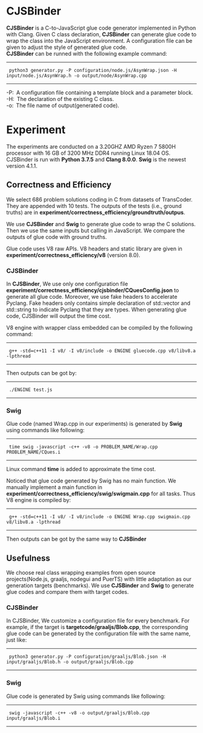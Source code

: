 # CJSBinder

**CJSBinder** is a C-to-JavaScript glue code generator implemented in Python with Clang. Given C class declaration, **CJSBinder** can generate glue code to wrap the class into the JavaScript environment. A configuration file can be given to adjust the style of generated glue code.    
**CJSBinder** can be runned with the following example command:

---
     python3 generator.py -P configuration/node.js/AsynWrap.json -H input/node.js/AsynWrap.h -o output/node/AsynWrap.cpp
---

-P:&ensp;A configuration file containing a template block and a parameter block.  
-H:&ensp;The declaration of the existing C class.       
-o:&ensp;The file name of output(generated code).    

# Experiment
The experiments are conducted on a 3.20GHZ AMD Ryzen 7 5800H processor with 16 GB of 3200 MHz DDR4 running Linux 18.04 OS. CJSBinder is run with **Python 3.7.5** and **Clang 8.0.0**. **Swig** is the newest version 4.1.1.

## Correctness and Efficiency

We select 686 problem solutions coding in C from datasets of TransCoder. They are appended with 10 tests. The outputs of the tests (i.e., ground truths) are in **experiment/correctness_efficiency/groundtruth/outpus**.

We use **CJSBinder** and **Swig** to generate glue code to wrap the C solutions. Then we use the same inputs but calling in JavaScript. We compare the outputs of glue code with ground truths.

Glue code uses V8 raw APIs. V8 headers and static library are given in **experiment/correctness_efficiency/v8** (version 8.0).

### CJSBinder
In **CJSBinder**, We use only one configuration file **experiment/correctness_efficiency/cjsbinder/CQuesConfig.json** to generate all glue code. Moreover, we use fake headers to accelerate Pyclang. Fake headers only contains simple declaration of std::vector and std::string to indicate Pyclang that they are types. When generating glue code, CJSBinder will output the time cost.

V8 engine with wrapper class embedded can be compiled by the following command:

---
     g++ -std=c++11 -I v8/ -I v8/include -o ENGINE gluecode.cpp v8/libv8.a -lpthread
---

Then outputs can be got by:

---
     ./ENGINE test.js
---

### Swig

Glue code (named Wrap.cpp in our experiments) is generated by **Swig** using commands like following:

---
     time swig -javascript -c++ -v8 -o PROBLEM_NAME/Wrap.cpp PROBLEM_NAME/CQues.i
---

Linux command **time** is added to approximate the time cost.

Noticed that glue code generated by Swig has no main function. We manually implement a main function in **experiment/correctness_efficiency/swig/swigmain.cpp** for all tasks. Thus V8 engine is compiled by:

---
     g++ -std=c++11 -I v8/ -I v8/include -o ENGINE Wrap.cpp swigmain.cpp v8/libv8.a -lpthread
---

Then outputs can be got by the same way to **CJSBinder**

## Usefulness
We choose real class wrapping examples from open source projects(Node.js, graaljs, nodegui and PuerTS) with little adaptation as our generation targets (benchmarks). We use **CJSBinder** and **Swig** to generate glue codes and compare them with target codes.  

### CJSBinder
In CJSBinder, We customize a configuration file for every benchmark. For example, if the target is **targetcode/graaljs/Blob.cpp**, the corresponding glue code can be generated by the configuration file with the same name, just like:

---
     python3 generator.py -P configuration/graaljs/Blob.json -H input/graaljs/Blob.h -o output/graaljs/Blob.cpp
---

### Swig
Glue code is generated by Swig using commands like following:

---
     swig -javascript -c++ -v8 -o output/graaljs/Blob.cpp input/graaljs/Blob.i
---
